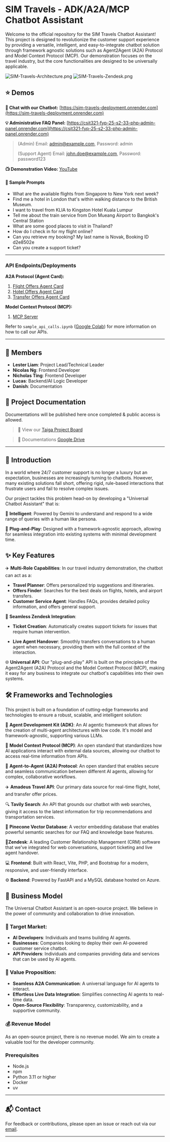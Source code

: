 # SIM Travels - ADK/A2A/MCP Chatbot Assistant
Welcome to the official repository for the SIM Travels Chatbot Assistant! This project is designed to revolutionize the customer support experience by providing a versatile, intelligent, and easy-to-integrate chatbot solution through framework agnostic solutions such as Agent2Agent (A2A) Protocol and Model Context Protocol (MCP). Our demonstration focuses on the travel industry, but the core functionalities are designed to be universally applicable.

![SIM-Travels-Architecture.png](https://i.ibb.co/ZpM3WQCL/SIM-Travels-Architecture.png)
![SIM-Travels-Zendesk.png](https://i.ibb.co/ymjfQ1QP/SIM-Travels-Zendesk.png)

## ⭐ Demos
**💬 Chat with our Chatbot:** [https://sim-travels-deployment.onrender.com](https://sim-travels-deployment.onrender.com)

**💡 Administrative FAQ Panel:** [https://csit321-fyp-25-s2-33-php-admin-panel.onrender.com](https://csit321-fyp-25-s2-33-php-admin-panel.onrender.com)
> (Admin) Email: admin@example.com, Password: admin
> 
> (Support Agent) Email: john.doe@example.com, Password: password123

**📺 Demonstration Video:** [YouTube](https://youtu.be/ShuibtpFsFA?feature=shared&t=586)

#### 💬 Sample Prompts

* What are the available flights from Singapore to New York next week?
* Find me a hotel in London that's within walking distance to the British Museum.
* I want to travel from KLIA to Kingston Hotel Kuala Lumpur
* Tell me about the train service from Don Mueang Airport to Bangkok's Central Station
* What are some good places to visit in Thailand?
* How do I check in for my flight online?
* Can you retrieve my booking? My last name is Novak, Booking ID d2e8502e
* Can you create a support ticket?

---

### API Endpoints/Deployments

**A2A Protocol (Agent Card):**
1. [Flight Offers Agent Card](https://a2a-agents-fyp-25-s2-33.lester-liam.cc/a2a/flight_offers_agent/.well-known/agent-card.json)
2. [Hotel Offers Agent Card](https://a2a-agents-fyp-25-s2-33.lester-liam.cc/a2a/hotel_offers_agent/.well-known/agent-card.json)
3. [Transfer Offers Agent Card](https://a2a-agents-fyp-25-s2-33.lester-liam.cc/a2a/transfer_offers_agent/.well-known/agent-card.json)

**Model Context Protocol (MCP):**
1. [MCP Server](https://mcp-fyp-25-s2-33.lester-liam.cc/mcp)


Refer to `sample_api_calls.ipynb` ([Google Colab](https://colab.research.google.com/github/SIM-FYP2025Q2/SIM-Travels/blob/main/sample_api_calls.ipynb)) for more information on how to call our APIs.

---

## 👥 Members

* **Lester Liam**: Project Lead/Technical Leader
* **Nicolas Ng**: Frontend Developer
* **Nicholas Ting**: Frontend Developer
* **Lucas**: Backend/AI Logic Developer
* **Danish**:  Documentation

## 📄 Project Documentation

Documentations will be published here once completed & public access is allowed.

> 🔗 View our [Taiga Project Board](https://tree.taiga.io/project/lesterl-sim2025q2-fyp-25-s2-33/timeline)

> 📄 Documentations [Google Drive](https://drive.google.com/drive/folders/178JME2NU7hRcL9coJ_2rx1pJpNe-je6I?usp=sharing)

---

## 🚀 Introduction
In a world where 24/7 customer support is no longer a luxury but an expectation, businesses are increasingly turning to chatbots. However, many existing solutions fall short, offering rigid, rule-based interactions that frustrate users and fail to resolve complex issues.

Our project tackles this problem head-on by developing a "Universal Chatbot Assistant" that is:

🧠 **Intelligent**: Powered by Gemini to understand and respond to a wide range of queries with a human like persona.

🔌 **Plug-and-Play**: Designed with a framework-agnostic approach, allowing for seamless integration into existing systems with minimal development time.


## ✨ Key Features

✈️ **Multi-Role Capabilities**: In our travel industry demonstration, the chatbot can act as a:

- **Travel Planner**: Offers personalized trip suggestions and itineraries.
- **Offers Finder**: Searches for the best deals on flights, hotels, and airport transfers.
- **Customer Service Agent**: Handles FAQs, provides detailed policy information, and offers general support.

🎫 **Seamless Zendesk Integration**:

- **Ticket Creation**: Automatically creates support tickets for issues that require human intervention.

- **Live Agent Handover**: Smoothly transfers conversations to a human agent when necessary, providing them with the full context of the interaction.

🌐 **Universal API**: Our "plug-and-play" API is built on the principles of the Agent2Agent (A2A) Protocol and the Model Context Protocol (MCP), making it easy for any business to integrate our chatbot's capabilities into their own systems.

## 🛠️ Frameworks and Technologies
This project is built on a foundation of cutting-edge frameworks and technologies to ensure a robust, scalable, and intelligent solution:

🤖 **Agent Development Kit (ADK)**: An AI agentic framework that allows for the creation of multi-agent architectures with low code. It's model and framework-agnostic, supporting various LLMs.

🔄 **Model Context Protocol (MCP)**: An open standard that standardizes how AI applications interact with external data sources, allowing our chatbot to access real-time information from APIs.

🤝 **Agent-to-Agent (A2A) Protocol**: An open standard that enables secure and seamless communication between different AI agents, allowing for complex, collaborative workflows.

✈️ **Amadeus Travel API**: Our primary data source for real-time flight, hotel, and transfer offer prices.

🔍 **Tavily Search**: An API that grounds our chatbot with web searches, giving it access to the latest information for trip recommendations and transportation services.

🧠 **Pinecone Vector Database**: A vector embedding database that enables powerful semantic searches for our FAQ and knowledge base features.

💬**Zendesk**: A leading Customer Relationship Management (CRM) software that we've integrated for web conversations, support ticketing and live agent handover.

💻 **Frontend**: Built with React, Vite, PHP, and Bootstrap for a modern, responsive, and user-friendly interface.

⚙️ **Backend**: Powered by FastAPI and a MySQL database hosted on Azure.

## 💼 Business Model
The Universal Chatbot Assistant is an open-source project. We believe in the power of community and collaboration to drive innovation.

### 🎯 Target Market:

- **AI Developers**: Individuals and teams building AI agents.
- **Businesses**: Companies looking to deploy their own AI-powered customer service chatbot.
- **API Providers**: Individuals and companies providing data and services that can be used by AI agents.

### 🌟 Value Proposition:

- **Seamless A2A Communication**: A universal language for AI agents to interact.
- **Effortless Live Data Integration**: Simplifies connecting AI agents to real-time data.
- **Open-Source Flexibility**: Transparency, customizability, and a supportive community.

### 💰 Revenue Model
As an open-source project, there is no revenue model. We aim to create a valuable tool for the developer community.

### Prerequisites
- Node.js
- npm
- Python 3.11 or higher
- Docker
- uv 

---

## 📬 Contact

For feedback or contributions, please open an issue or reach out via our [email](mailto:FYP-25-S2-33@mail.com).

---
